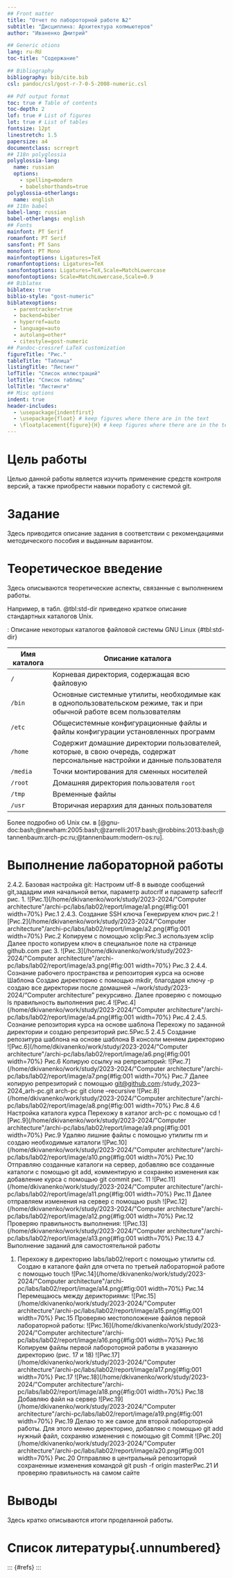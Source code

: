 ```yaml
---
## Front matter
title: "Отчет по лабороторной работе №2"
subtitle: "Дисциплина: Архитектура копмьютеров"
author: "Иваненко Дмитрий"

## Generic otions
lang: ru-RU
toc-title: "Содержание"

## Bibliography
bibliography: bib/cite.bib
csl: pandoc/csl/gost-r-7-0-5-2008-numeric.csl

## Pdf output format
toc: true # Table of contents
toc-depth: 2
lof: true # List of figures
lot: true # List of tables
fontsize: 12pt
linestretch: 1.5
papersize: a4
documentclass: scrreprt
## I18n polyglossia
polyglossia-lang:
  name: russian
  options:
	- spelling=modern
	- babelshorthands=true
polyglossia-otherlangs:
  name: english
## I18n babel
babel-lang: russian
babel-otherlangs: english
## Fonts
mainfont: PT Serif
romanfont: PT Serif
sansfont: PT Sans
monofont: PT Mono
mainfontoptions: Ligatures=TeX
romanfontoptions: Ligatures=TeX
sansfontoptions: Ligatures=TeX,Scale=MatchLowercase
monofontoptions: Scale=MatchLowercase,Scale=0.9
## Biblatex
biblatex: true
biblio-style: "gost-numeric"
biblatexoptions:
  - parentracker=true
  - backend=biber
  - hyperref=auto
  - language=auto
  - autolang=other*
  - citestyle=gost-numeric
## Pandoc-crossref LaTeX customization
figureTitle: "Рис."
tableTitle: "Таблица"
listingTitle: "Листинг"
lofTitle: "Список иллюстраций"
lotTitle: "Список таблиц"
lolTitle: "Листинги"
## Misc options
indent: true
header-includes:
  - \usepackage{indentfirst}
  - \usepackage{float} # keep figures where there are in the text
  - \floatplacement{figure}{H} # keep figures where there are in the text
---
```


# Цель работы
Целью данной работы является изучить применение средств контроля версий, а также приобрести
навыки поработу с системой git.

# Задание

Здесь приводится описание задания в соответствии с рекомендациями
методического пособия и выданным вариантом.

# Теоретическое введение

Здесь описываются теоретические аспекты, связанные с выполнением работы.

Например, в табл. @tbl:std-dir приведено краткое описание стандартных каталогов Unix.

: Описание некоторых каталогов файловой системы GNU Linux {#tbl:std-dir}

| Имя каталога | Описание каталога                                                                                                          |
|--------------|----------------------------------------------------------------------------------------------------------------------------|
| `/`          | Корневая директория, содержащая всю файловую                                                                               |
| `/bin `      | Основные системные утилиты, необходимые как в однопользовательском режиме, так и при обычной работе всем пользователям     |
| `/etc`       | Общесистемные конфигурационные файлы и файлы конфигурации установленных программ                                           |
| `/home`      | Содержит домашние директории пользователей, которые, в свою очередь, содержат персональные настройки и данные пользователя |
| `/media`     | Точки монтирования для сменных носителей                                                                                   |
| `/root`      | Домашняя директория пользователя  `root`                                                                                   |
| `/tmp`       | Временные файлы                                                                                                            |
| `/usr`       | Вторичная иерархия для данных пользователя                                                                                 |

Более подробно об Unix см. в [@gnu-doc:bash;@newham:2005:bash;@zarrelli:2017:bash;@robbins:2013:bash;@tannenbaum:arch-pc:ru;@tannenbaum:modern-os:ru].

# Выполнение лабораторной работы

2.4.2. Базовая настройка git:
Настроим utf-8 в выводе сообщений git,зададим имя начальной ветки, параметр autocrlf
и параметр safecrlf рис. 1.
![Рис.1](/home/dkivanenko/work/study/2023-2024/"Computer architecture"/archi-pc/labs/lab02/report/image/a1.png{#fig:001 width=70%} 
Рис.1
2.4.3. Создание SSH ключа
Генерируем ключ рис.2
![Рис.2](/home/dkivanenko/work/study/2023-2024/"Computer architecture"/archi-pc/labs/lab02/report/image/a2.png{#fig:001 width=70%}
Рис.2
Копируем с помощью xclip:Рис.3 используем xclip
Далее просто копируем ключ в специальное поле на странице github.com рис 3.
![Рис.3](/home/dkivanenko/work/study/2023-2024/"Computer architecture"/archi-pc/labs/lab02/report/image/a3.png{#fig:001 width=70%}
Рис.3
2.4.4. Сознание рабочего пространства и репозитория курса на основе
Шаблона
Создаю директорию с помощью mkdir, благодаря ключу -p создаю все
директории после домашней ~/work/study/2023-2024/“Computer architecture”
рекурсивно. Далее проверяю с помощью ls правильность выполнения рис.4
![Рис.4](/home/dkivanenko/work/study/2023-2024/"Computer architecture"/archi-pc/labs/lab02/report/image/a4.png{#fig:001 width=70%}
Рис.4
2.4.5. Сознание репозитория курса на основе шаблона
Перехожу по заданной директории и создаю репрезиторий рис.5Рис.5
2.4.5 Создание репозитура шаблона на основе шаблона
В консоли меняем директорию
![Рис.6](/home/dkivanenko/work/study/2023-2024/"Computer architecture"/archi-pc/labs/lab02/report/image/a6.png{#fig:001 width=70%}
Рис.6
Копирую ссылку на репрезиторий:
![Рис.7](/home/dkivanenko/work/study/2023-2024/"Computer architecture"/archi-pc/labs/lab02/report/image/a7.png{#fig:001 width=70%}
Рис.7
Далее копирую репрезиторий с помощью git@github.com:/study_2023–2024_arh-pc.git arch-pc
git
clone
–recursive
![Рис.8](/home/dkivanenko/work/study/2023-2024/"Computer architecture"/archi-pc/labs/lab02/report/image/a8.png{#fig:001 width=70%}
Рис.8
4.6 Настройка каталога курса
Перехожу в каталог arch-pc с помощью cd
![Рис.9](/home/dkivanenko/work/study/2023-2024/"Computer architecture"/archi-pc/labs/lab02/report/image/a9.png{#fig:001 width=70%}
Рис.9
Удаляю лишние файлы с помощью утилиты rm и создаю необходимые каталоги
![Рис.10](/home/dkivanenko/work/study/2023-2024/"Computer architecture"/archi-pc/labs/lab02/report/image/a10.png{#fig:001 width=70%}
Рис.10
Отправляю созданные каталоги на сервер, добавляю все созданные каталоги с
помощью git add, комментирую и сохраняю изменения как добавление курса с
помощью git commit рис. 11
![Рис.11](/home/dkivanenko/work/study/2023-2024/"Computer architecture"/archi-pc/labs/lab02/report/image/a11.png{#fig:001 width=70%}
Рис.11
Далее отправляем изменения на сервер с помощью push
![Рис.12](/home/dkivanenko/work/study/2023-2024/"Computer architecture"/archi-pc/labs/lab02/report/image/a12.png{#fig:001 width=70%}
Рис.12
Проверяю правильность выполнения:
![Рис.13](/home/dkivanenko/work/study/2023-2024/"Computer architecture"/archi-pc/labs/lab02/report/image/a13.png{#fig:001 width=70%}
Рис.13
4.7 Выполнение заданий для самостоятельной работы
1. Перехожу в директорию labs/lab02/report с помощью утилиты cd.
Создаю в каталоге файл для отчета по третьей лабораторной работе с помощью touch
![Рис.14](/home/dkivanenko/work/study/2023-2024/"Computer architecture"/archi-pc/labs/lab02/report/image/a14.png{#fig:001 width=70%}
Рис.14
Перемещаюсь между дерикториями:
![Рис.15](/home/dkivanenko/work/study/2023-2024/"Computer architecture"/archi-pc/labs/lab02/report/image/a15.png{#fig:001 width=70%}
Рис.15
Проверяю местоположение файлов первой лабораторной работы:
![Рис.16](/home/dkivanenko/work/study/2023-2024/"Computer architecture"/archi-pc/labs/lab02/report/image/a16.png{#fig:001 width=70%}
Рис.16
Копируем файлы первой лабороторной работы в указанную директорию (рис. 17 и 18)
![Рис.17](/home/dkivanenko/work/study/2023-2024/"Computer architecture"/archi-pc/labs/lab02/report/image/a17.png{#fig:001 width=70%}
Рис.17
![Рис.18](/home/dkivanenko/work/study/2023-2024/"Computer architecture"/archi-pc/labs/lab02/report/image/a18.png{#fig:001 width=70%}
Рис.18
Добавляю файл на сервер
![Рис.19](/home/dkivanenko/work/study/2023-2024/"Computer architecture"/archi-pc/labs/lab02/report/image/a19.png{#fig:001 width=70%}
Рис.19
Делаю то же самое для второй лабороторной работы. Для этого меняю деректорию,
добавляю с помощью git add нужный файл, сохраняю изменения с помощью git
Commit
![Рис.20](/home/dkivanenko/work/study/2023-2024/"Computer architecture"/archi-pc/labs/lab02/report/image/a20.png{#fig:001 width=70%}
Рис.20
Отправляю в центральный репозиторий сохраненные изменения командой git push -f
origin masterРис.21
И проверяю правильность на самом сайте
# Выводы

Здесь кратко описываются итоги проделанной работы.

# Список литературы{.unnumbered}

::: {#refs}
:::
